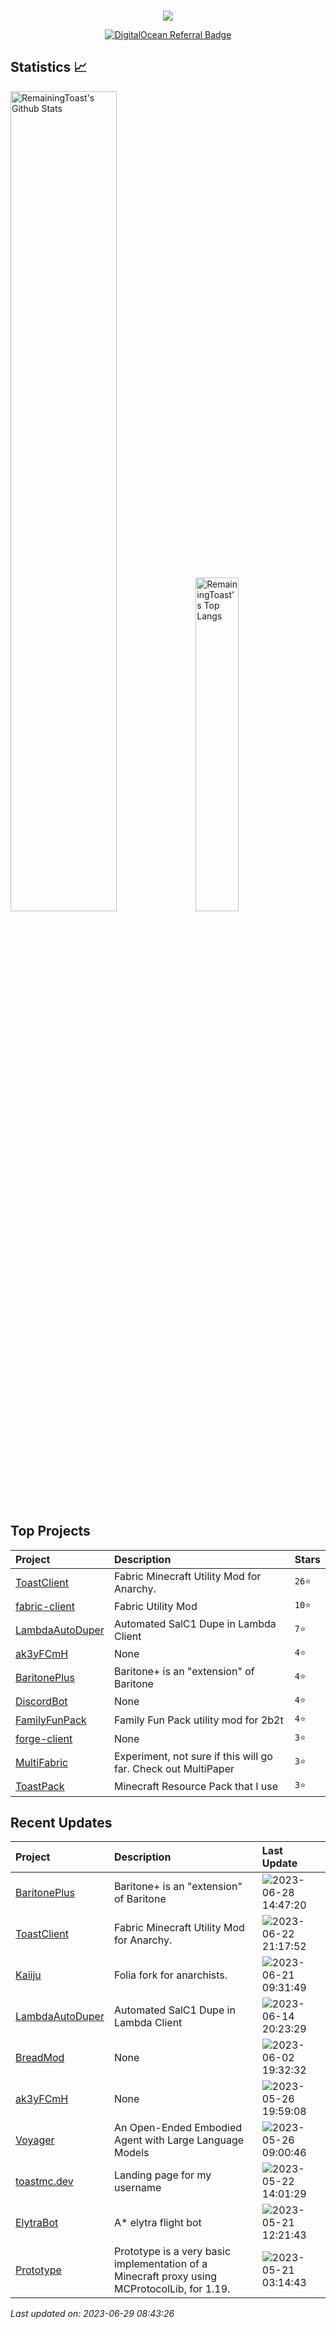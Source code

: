 <p align="center"> 
  <br>
  <img src="https://profile-counter.glitch.me/RemainingToast/count.svg" />
</p>

<p align="center">
  <a href="https://www.digitalocean.com/?refcode=c370c62609f3&utm_campaign=Referral_Invite&utm_medium=Referral_Program&utm_source=badge"><img src="https://web-platforms.sfo2.cdn.digitaloceanspaces.com/WWW/Badge%201.svg" alt="DigitalOcean Referral Badge" /></a>
</p>

## Statistics 📈
<p>
  <img src="https://github-readme-stats.vercel.app/api?username=RemainingToast&show_icons=true&hide_border=true" alt="RemainingToast's Github Stats" width="58%" />
  <img src="https://github-readme-stats.vercel.app/api/top-langs/?username=RemainingToast&layout=compact&hide_border=true&langs_count=10" alt="RemainingToast's Top Langs" width="37%" /> 
</p>

## Top Projects
|Project|Description|Stars|
|:--|:--|:--|
|[ToastClient](https://github.com/RemainingToast/ToastClient)|Fabric Minecraft Utility Mod for Anarchy.|`26⭐`|
|[fabric-client](https://github.com/RemainingToast/fabric-client)|Fabric Utility Mod|`10⭐`|
|[LambdaAutoDuper](https://github.com/RemainingToast/LambdaAutoDuper)|Automated SalC1 Dupe in Lambda Client|`7⭐`|
|[ak3yFCmH](https://github.com/RemainingToast/ak3yFCmH)|None|`4⭐`|
|[BaritonePlus](https://github.com/RemainingToast/BaritonePlus)|Baritone+ is an "extension" of Baritone|`4⭐`|
|[DiscordBot](https://github.com/RemainingToast/DiscordBot)|None|`4⭐`|
|[FamilyFunPack](https://github.com/RemainingToast/FamilyFunPack)|Family Fun Pack utility mod for 2b2t|`4⭐`|
|[forge-client](https://github.com/RemainingToast/forge-client)|None|`3⭐`|
|[MultiFabric](https://github.com/RemainingToast/MultiFabric)|Experiment, not sure if this will go far. Check out MultiPaper|`3⭐`|
|[ToastPack](https://github.com/RemainingToast/ToastPack)|Minecraft Resource Pack that I use|`3⭐`|

## Recent Updates
|Project|Description|Last Update|
|:--|:--|:--|
|[BaritonePlus](https://github.com/RemainingToast/BaritonePlus)|Baritone+ is an "extension" of Baritone|![2023-06-28 14:47:20](https://img.shields.io/badge/2023--06--28-14%3A47%3A20-brightgreen?style=flat-square)|
|[ToastClient](https://github.com/RemainingToast/ToastClient)|Fabric Minecraft Utility Mod for Anarchy.|![2023-06-22 21:17:52](https://img.shields.io/badge/2023--06--22-21%3A17%3A52-brightgreen?style=flat-square)|
|[Kaiiju](https://github.com/RemainingToast/Kaiiju)|Folia fork for anarchists.|![2023-06-21 09:31:49](https://img.shields.io/badge/2023--06--21-09%3A31%3A49-brightgreen?style=flat-square)|
|[LambdaAutoDuper](https://github.com/RemainingToast/LambdaAutoDuper)|Automated SalC1 Dupe in Lambda Client|![2023-06-14 20:23:29](https://img.shields.io/badge/2023--06--14-20%3A23%3A29-brightgreen?style=flat-square)|
|[BreadMod](https://github.com/RemainingToast/BreadMod)|None|![2023-06-02 19:32:32](https://img.shields.io/badge/2023--06--02-19%3A32%3A32-brightgreen?style=flat-square)|
|[ak3yFCmH](https://github.com/RemainingToast/ak3yFCmH)|None|![2023-05-26 19:59:08](https://img.shields.io/badge/2023--05--26-19%3A59%3A08-brightgreen?style=flat-square)|
|[Voyager](https://github.com/RemainingToast/Voyager)|An Open-Ended Embodied Agent with Large Language Models|![2023-05-26 09:00:46](https://img.shields.io/badge/2023--05--26-09%3A00%3A46-brightgreen?style=flat-square)|
|[toastmc.dev](https://github.com/RemainingToast/toastmc.dev)|Landing page for my username|![2023-05-22 14:01:29](https://img.shields.io/badge/2023--05--22-14%3A01%3A29-brightgreen?style=flat-square)|
|[ElytraBot](https://github.com/RemainingToast/ElytraBot)|A* elytra flight bot|![2023-05-21 12:21:43](https://img.shields.io/badge/2023--05--21-12%3A21%3A43-brightgreen?style=flat-square)|
|[Prototype](https://github.com/RemainingToast/Prototype)|Prototype is a very basic implementation of a Minecraft proxy using MCProtocolLib, for 1.19.|![2023-05-21 03:14:43](https://img.shields.io/badge/2023--05--21-03%3A14%3A43-brightgreen?style=flat-square)|



*Last updated on: 2023-06-29 08:43:26*
